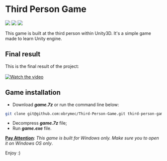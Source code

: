 # Third Person Game
![](https://img.shields.io/badge/MonoDevelop-5.6-blue)
![](https://img.shields.io/badge/C%23-7.0-brightgreen)
![](https://img.shields.io/badge/Unity3D-5.6-orange)

This game is built at the third person within Unity3D. It's a simple game made to learn Unity engine.

## Final result
This is the final result of the project:<br/><br/>
[![Watch the video](https://img.youtube.com/vi/M46gpZW6Vdw/maxresdefault.jpg)](https://youtu.be/M46gpZW6Vdw)

## Game installation
- Download <strong><i>game.7z</i></strong> or run the command line below:
```sh
git clone git@github.com:obrymec/Third-Person-Game.git third-person-game/
```
- Decompress <strong><i>game.7z</i></strong> file;
- Run <strong><i>game.exe</i></strong> file.

<strong><u>Pay Attention</u></strong>: <i>This game is built for Windows only. Make sure you to open it on Windows OS only</i>.

Enjoy :)
